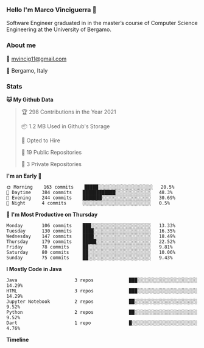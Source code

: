 ### Hello I'm Marco Vinciguerra 👋

Software Engineer graduated in in the master’s course of Computer Science Engineering at the University of Bergamo.

### About me

:email: [ mvincig11@gmail.com](mailto:mvincig11@gmail.com)

:round_pushpin:   Bergamo, Italy

### Stats

<!--START_SECTION:waka-->
**🐱 My Github Data** 

> 🏆 298 Contributions in the Year 2021
 > 
> 📦 1.2 MB Used in Github's Storage 
 > 
> 💼 Opted to Hire
 > 
> 📜 19 Public Repositories 
 > 
> 🔑 3 Private Repositories  
 > 
**I'm an Early 🐤** 

```text
🌞 Morning    163 commits    █████░░░░░░░░░░░░░░░░░░░░   20.5% 
🌆 Daytime    384 commits    ████████████░░░░░░░░░░░░░   48.3% 
🌃 Evening    244 commits    ███████░░░░░░░░░░░░░░░░░░   30.69% 
🌙 Night      4 commits      ░░░░░░░░░░░░░░░░░░░░░░░░░   0.5%

```
📅 **I'm Most Productive on Thursday** 

```text
Monday       106 commits    ███░░░░░░░░░░░░░░░░░░░░░░   13.33% 
Tuesday      130 commits    ████░░░░░░░░░░░░░░░░░░░░░   16.35% 
Wednesday    147 commits    ████░░░░░░░░░░░░░░░░░░░░░   18.49% 
Thursday     179 commits    █████░░░░░░░░░░░░░░░░░░░░   22.52% 
Friday       78 commits     ██░░░░░░░░░░░░░░░░░░░░░░░   9.81% 
Saturday     80 commits     ██░░░░░░░░░░░░░░░░░░░░░░░   10.06% 
Sunday       75 commits     ██░░░░░░░░░░░░░░░░░░░░░░░   9.43%

``````

**I Mostly Code in Java** 

```text
Java                     3 repos             ███░░░░░░░░░░░░░░░░░░░░░░   14.29% 
HTML                     3 repos             ███░░░░░░░░░░░░░░░░░░░░░░   14.29% 
Jupyter Notebook         2 repos             ██░░░░░░░░░░░░░░░░░░░░░░░   9.52% 
Python                   2 repos             ██░░░░░░░░░░░░░░░░░░░░░░░   9.52% 
Dart                     1 repo              █░░░░░░░░░░░░░░░░░░░░░░░░   4.76%

```


**Timeline**

<!--END_SECTION:waka-->
